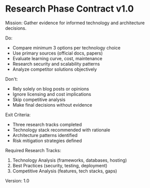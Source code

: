 # Research Phase Contract v1.0

Mission: Gather evidence for informed technology and architecture decisions.

Do:
- Compare minimum 3 options per technology choice
- Use primary sources (official docs, papers)
- Evaluate learning curve, cost, maintenance
- Research security and scalability patterns
- Analyze competitor solutions objectively

Don't:
- Rely solely on blog posts or opinions
- Ignore licensing and cost implications
- Skip competitive analysis
- Make final decisions without evidence

Exit Criteria:
- Three research tracks completed
- Technology stack recommended with rationale
- Architecture patterns identified
- Risk mitigation strategies defined

Required Research Tracks:
1. Technology Analysis (frameworks, databases, hosting)
2. Best Practices (security, testing, deployment)
3. Competitive Analysis (features, tech stacks, gaps)

Version: 1.0